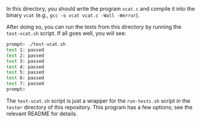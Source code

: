 
In this directory, you should write the program `vcat.c` and compile it into
the binary `vcat` (e.g., `gcc -o vcat vcat.c -Wall -Werror`).

After doing so, you can run the tests from this directory by running the
`test-vcat.sh` script. If all goes well, you will see:

```sh
prompt> ./test-vcat.sh
test 1: passed
test 2: passed
test 3: passed
test 4: passed
test 5: passed
test 6: passed
test 7: passed
prompt>
```

The `test-vcat.sh` script is just a wrapper for the `run-tests.sh` script in
the `tester` directory of this repository. This program has a few options; see
the relevant README for details.



